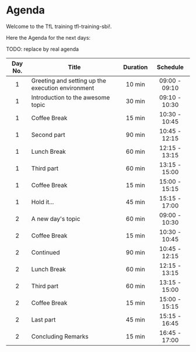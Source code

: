 # Agenda

Welcome to the TfL training tfl-training-sbi!. 

Here the Agenda for the next days: 

TODO: replace by real agenda

| Day No. | Title                                             | Duration |   Schedule    |
|:-------:|---------------------------------------------------|:--------:|:-------------:|
|    1    | Greeting and setting up the execution environment |  10 min  | 09:00 - 09:10 |
|    1    | Introduction to the awesome topic                 |  30 min  | 09:10 - 10:30 |
|    1    | Coffee Break                                      |  15 min  | 10:30 - 10:45 |
|    1    | Second part                                       |  90 min  | 10:45 - 12:15 |
|    1    | Lunch Break                                       |  60 min  | 12:15 - 13:15 |
|    1    | Third part                                        |  60 min  | 13:15 - 15:00 |
|    1    | Coffee Break                                      |  15 min  | 15:00 - 15:15 |
|    1    | Hold it...                                        |  45 min  | 15:15 - 17:00 |
|    2    | A new day's topic                                 |  60 min  | 09:00 - 10:30 |
|    2    | Coffee Break                                      |  15 min  | 10:30 - 10:45 |
|    2    | Continued                                         |  90 min  | 10:45 - 12:15 |
|    2    | Lunch Break                                       |  60 min  | 12:15 - 13:15 |
|    2    | Third part                                        |  60 min  | 13:15 - 15:00 |
|    2    | Coffee Break                                      |  15 min  | 15:00 - 15:15 |
|    2    | Last part                                         |  45 min  | 15:15 - 16:45 |
|    2    | Concluding Remarks                                |  15 min  | 16:45 - 17:00 |

